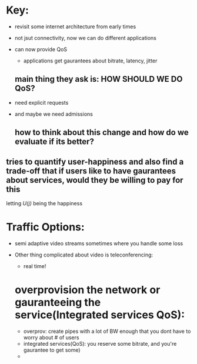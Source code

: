 # Key:
- revisit some internet architecture from early times
- not jsut connectivity, now we can do different applications
- can now provide QoS
  - applications get gaurantees about bitrate, latency, jitter
  ## main thing they ask is: HOW SHOULD WE DO QoS?
- need explicit requests
- and maybe we need admissions  
  
  ## how to think about this change and how do we evaluate if its better?

## tries to quantify user-happiness and also find a trade-off that if users like to have gaurantees about services, would they be willing to pay for this

letting *U(j)* being the happiness


  

# Traffic Options:
- semi adaptive video streams sometimes where you handle some loss
- Other thing complicated about video is teleconferencing:
  -  real time!
 
  # overprovision the network or gauranteeing the service(Integrated services QoS):
  -  overprov: create pipes with a lot of BW enough that you dont have to worry about # of users
  -  integrated services(QoS): you reserve some bitrate, and you're gaurantee to get some)
  -  

